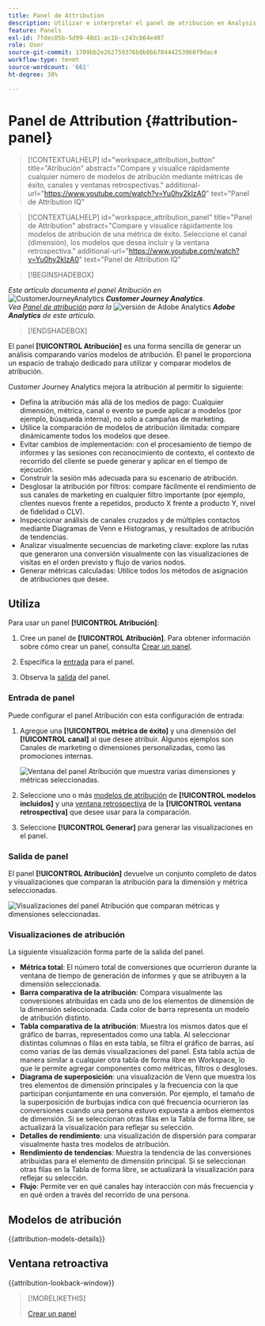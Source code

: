 ```yaml
---
title: Panel de Attribution
description: Utilizar e interpretar el panel de atribución en Analysis Workspace.
feature: Panels
exl-id: 7fdec05b-5d99-48d1-ac1b-c243cb64e487
role: User
source-git-commit: 1709bb2e262759376b0b0bb78444253968f9dac4
workflow-type: tm+mt
source-wordcount: '661'
ht-degree: 38%

---
```


# Panel de Attribution {#attribution-panel}

<!-- markdownlint-disable MD034 -->

>[!CONTEXTUALHELP]
>id="workspace_attribution_button"
>title="Atribución"
>abstract="Compare y visualice rápidamente cualquier número de modelos de atribución mediante métricas de éxito, canales y ventanas retrospectivas."
>additional-url="https://www.youtube.com/watch?v=Yu0hy2klzA0" text="Panel de Attribution IQ"

>[!CONTEXTUALHELP]
>id="workspace_attribution_panel"
>title="Panel de Attribution"
>abstract="Compare y visualice rápidamente los modelos de atribución de una métrica de éxito. Seleccione el canal (dimensión), los modelos que desea incluir y la ventana retrospectiva."
>additional-url="https://www.youtube.com/watch?v=Yu0hy2klzA0" text="Panel de Attribution IQ"

<!-- markdownlint-enable MD034 -->

>[!BEGINSHADEBOX]

_Este artículo documenta el panel Atribución en_ ![CustomerJourneyAnalytics](/help/assets/icons/CustomerJourneyAnalytics.svg) _**Customer Journey Analytics**_.<br/>_Vea [Panel de atribución](https://experienceleague.adobe.com/en/docs/analytics/analyze/analysis-workspace/panels/attribution) para la_ ![versión de Adobe Analytics](/help/assets/icons/AdobeAnalytics.svg) _**Adobe Analytics** de este artículo._

>[!ENDSHADEBOX]

El panel **[!UICONTROL Atribución]** es una forma sencilla de generar un análisis comparando varios modelos de atribución. El panel le proporciona un espacio de trabajo dedicado para utilizar y comparar modelos de atribución.

Customer Journey Analytics mejora la atribución al permitir lo siguiente:

* Defina la atribución más allá de los medios de pago: Cualquier dimensión, métrica, canal o evento se puede aplicar a modelos (por ejemplo, búsqueda interna), no solo a campañas de marketing.
* Utilice la comparación de modelos de atribución ilimitada: compare dinámicamente todos los modelos que desee.
* Evitar cambios de implementación: con el procesamiento de tiempo de informes y las sesiones con reconocimiento de contexto, el contexto de recorrido del cliente se puede generar y aplicar en el tiempo de ejecución.
* Construir la sesión más adecuada para su escenario de atribución.
* Desglosar la atribución por filtros: compare fácilmente el rendimiento de sus canales de marketing en cualquier filtro importante (por ejemplo, clientes nuevos frente a repetidos, producto X frente a producto Y, nivel de fidelidad o CLV).
* Inspeccionar análisis de canales cruzados y de múltiples contactos mediante Diagramas de Venn e Histogramas, y resultados de atribución de tendencias.
* Analizar visualmente secuencias de marketing clave: explore las rutas que generaron una conversión visualmente con las visualizaciones de visitas en el orden previsto y flujo de varios nodos.
* Generar métricas calculadas: Utilice todos los métodos de asignación de atribuciones que desee.

## Utiliza

Para usar un panel **[!UICONTROL Atribución]**:

1. Cree un panel de **[!UICONTROL Atribución]**. Para obtener información sobre cómo crear un panel, consulta [Crear un panel](panels.md#create-a-panel).

1. Especifica la [entrada](#panel-input) para el panel.

1. Observa la [salida](#panel-output) del panel.

### Entrada de panel

Puede configurar el panel Atribución con esta configuración de entrada:

1. Agregue una **[!UICONTROL métrica de éxito]** y una dimensión del **[!UICONTROL canal]** al que desee atribuir. Algunos ejemplos son Canales de marketing o dimensiones personalizadas, como las promociones internas.

   ![Ventana del panel Atribución que muestra varias dimensiones y métricas seleccionadas.](assets/attribution-panel.png)

1. Seleccione uno o más [modelos de atribución](#attribution-models) de **[!UICONTROL modelos incluidos]** y una [ventana retrospectiva](#lookback-window) de la **[!UICONTROL ventana retrospectiva]** que desee usar para la comparación.

1. Seleccione **[!UICONTROL Generar]** para generar las visualizaciones en el panel.

### Salida de panel

El panel **[!UICONTROL Atribución]** devuelve un conjunto completo de datos y visualizaciones que comparan la atribución para la dimensión y métrica seleccionadas.

![Visualizaciones del panel Atribución que comparan métricas y dimensiones seleccionadas.](assets/attr_panel_vizs.png)

### Visualizaciones de atribución

La siguiente visualización forma parte de la salida del panel.

* **Métrica total**: El número total de conversiones que ocurrieron durante la ventana de tiempo de generación de informes y que se atribuyen a la dimensión seleccionada.
* **Barra comparativa de la atribución**: Compara visualmente las conversiones atribuidas en cada uno de los elementos de dimensión de la dimensión seleccionada. Cada color de barra representa un modelo de atribución distinto.
* **Tabla comparativa de la atribución**: Muestra los mismos datos que el gráfico de barras, representados como una tabla. Al seleccionar distintas columnas o filas en esta tabla, se filtra el gráfico de barras, así como varias de las demás visualizaciones del panel. Esta tabla actúa de manera similar a cualquier otra tabla de forma libre en Workspace, lo que le permite agregar componentes como métricas, filtros o desgloses.
* **Diagrama de superposición**: una visualización de Venn que muestra los tres elementos de dimensión principales y la frecuencia con la que participan conjuntamente en una conversión. Por ejemplo, el tamaño de la superposición de burbujas indica con qué frecuencia ocurrieron las conversiones cuando una persona estuvo expuesta a ambos elementos de dimensión. Si se seleccionan otras filas en la Tabla de forma libre, se actualizará la visualización para reflejar su selección.
* **Detalles de rendimiento**: una visualización de dispersión para comparar visualmente hasta tres modelos de atribución.
* **Rendimiento de tendencias**: Muestra la tendencia de las conversiones atribuidas para el elemento de dimensión principal. Si se seleccionan otras filas en la Tabla de forma libre, se actualizará la visualización para reflejar su selección.
* **Flujo**: Permite ver en qué canales hay interacción con más frecuencia y en qué orden a través del recorrido de una persona.

## Modelos de atribución

{{attribution-models-details}}

## Ventana retroactiva

{{attribution-lookback-window}}

>[!MORELIKETHIS]
>
> [Crear un panel](/help/analysis-workspace/c-panels/panels.md#create-a-panel)
>
